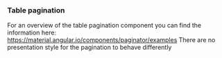 ### Table pagination
For an overview of the table pagination component you can find the information here: https://material.angular.io/components/paginator/examples
There are no presentation style for the pagination to behave differently
